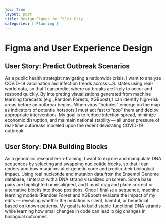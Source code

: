 ```yaml
---
toc: True
layout: post
title: Design Figmas for Pilot City
categories: ['Planning']
---
```

<h1> Figma and User Experience Design </h1>

<h2>User Story: Predict Outbreak Scenarios</h2>

<p>As a public health strategist navigating a nationwide crisis,
I want to analyze COVID-19 vaccination and infection trends across U.S. states using real-world data,
so that I can predict where outbreaks are likely to occur and respond quickly.
By interpreting visualizations generated from machine learning forecasts (e.g., Random Forests, XGBoost), 
I can identify high-risk areas before an outbreak begins. 
When virus “bubbles” emerge on the map as indicators of potential hotspots,I must act fast to “pop” them and deploy appropriate interventions.
My goal is to reduce infection spread, minimize economic disruption, and maintain national stability — all under pressure of real-time outbreaks
modeled upon the recent devistating COVID-19 outbreak.</p>

<h2>User Story: DNA Building Blocks</h2>

<p>As a genomics researcher-in-training,
I want to explore and manipulate DNA sequences by selecting and swapping nucleotide blocks,
so that I can understand how mutations alter genetic code and predict their biological impact.
Using real nucleotide and mutation data from the Ensembl Genome database, I interact with a DNA strand visualized on screen.
Some base pairs are highlighted or misaligned, and I must drag and place correct or alternative blocks into those positions.
Once I finalize a sequence, machine learning models (Random Forest and XGBoost) evaluate the impact of my edits —
revealing whether the mutation is silent, harmful, or beneficial based on known patterns.
My goal is to build stable, functional DNA strands while learning how small changes in code can lead to big changes in biological outcomes.</p>
